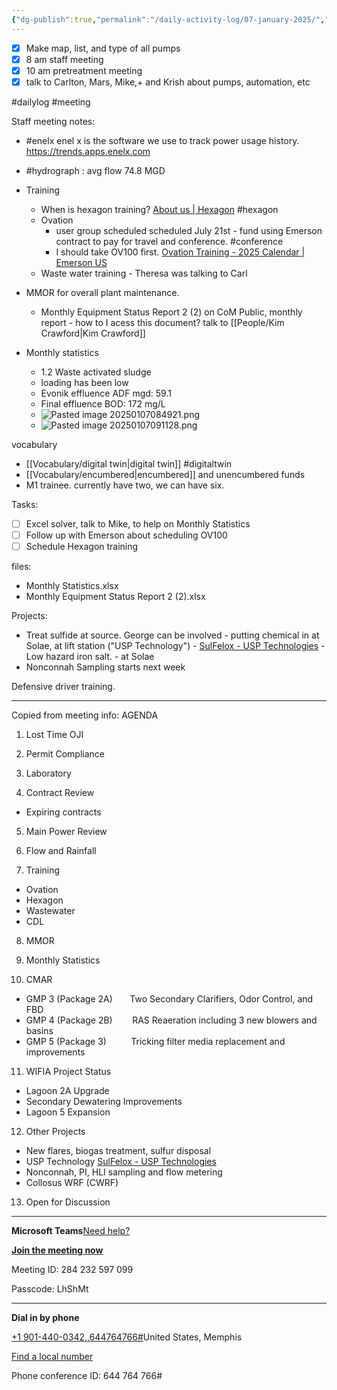 ```yaml
---
{"dg-publish":true,"permalink":"/daily-activity-log/07-january-2025/","created":"2025-01-07T07:36:36.204-06:00"}
---
```


- [x] Make map, list, and type of all pumps
- [x] 8 am staff meeting
- [x] 10 am pretreatment meeting
- [x] talk to Carlton, Mars, Mike,+ and Krish about pumps, automation, etc

#dailylog 
#meeting

Staff meeting notes:
- #enelx enel x is the software we use to track power usage history. https://trends.apps.enelx.com
- #hydrograph : avg flow 74.8 MGD


- Training
	- When is hexagon training? [About us | Hexagon](https://hexagon.com/company) #hexagon
	- Ovation 
		- user group scheduled scheduled July 21st - fund using Emerson contract to pay for travel and conference. #conference
		- I should take OV100 first. [Ovation Training - 2025 Calendar | Emerson US](https://www.ovationusers.com/Training/Training_Calendar_2025 "https://www.ovationusers.com/Training/Training_Calendar_2025")
	- Waste water training - Theresa was talking to Carl

- MMOR for overall plant maintenance.
	- Monthly Equipment Status Report 2 (2) on CoM Public, monthly report - how to I acess this document? talk to [[People/Kim Crawford\|Kim Crawford]]

- Monthly statistics
	- 1.2 Waste activated sludge
	- loading has been low
	- Evonik effluence ADF mgd: 59.1
	- Final effluence BOD: 172 mg/L
	- ![Pasted image 20250107084921.png](/img/user/Secondary/Images/Pasted%20image%2020250107084921.png)
	- ![Pasted image 20250107091128.png](/img/user/Secondary/Images/Pasted%20image%2020250107091128.png)

vocabulary
- [[Vocabulary/digital twin\|digital twin]] #digitaltwin
- [[Vocabulary/encumbered\|encumbered]] and unencumbered funds
- M1 trainee. currently have two, we can have six.


Tasks:
- [ ] Excel solver, talk to Mike, to help on Monthly Statistics 
- [ ] Follow up with Emerson about scheduling OV100
- [ ] Schedule Hexagon training 

files:
- Monthly Statistics.xlsx
- Monthly Equipment Status Report 2 (2).xlsx

Projects:
- Treat sulfide at source. George can be involved - putting chemical in at Solae, at lift station ("USP Technology") - [SulFelox - USP Technologies](https://usptechnologies.com/SulFeLox/) - Low hazard iron salt. - at Solae
- Nonconnah Sampling starts next week

Defensive driver training.




------

Copied from meeting info:
AGENDA

1. Lost Time OJI

2. Permit Compliance

3. Laboratory

4. Contract Review

- Expiring contracts

5. Main Power Review

6. Flow and Rainfall

7. Training

- Ovation
- Hexagon
- Wastewater
- CDL

8. MMOR

9. Monthly Statistics

10. CMAR

- GMP 3 (Package 2A)       Two Secondary Clarifiers, Odor Control, and FBD
- GMP 4 (Package 2B)        RAS Reaeration including 3 new blowers and basins
- GMP 5 (Package 3)          Tricking filter media replacement and improvements

11. WIFIA Project Status

- Lagoon 2A Upgrade
- Secondary Dewatering Improvements
- Lagoon 5 Expansion

12. Other Projects

- New flares, biogas treatment, sulfur disposal
- USP Technology [SulFelox - USP Technologies](https://usptechnologies.com/SulFeLox/)
- Nonconnah, PI, HLI sampling and flow metering
- Collosus WRF (CWRF)

13. Open for Discussion

________________________________________________________________________________

**Microsoft Teams**[Need help?](https://gcc02.safelinks.protection.outlook.com/?url=https%3A%2F%2Faka.ms%2FJoinTeamsMeeting%3Fomkt%3Den-US&data=05%7C02%7CGEORGE.BENNETT%40memphistn.gov%7Cb2d3ffb7e7c44ad5242f08dd2e816972%7C416475616537442396a9859e89f8919f%7C0%7C0%7C638717855531235732%7CUnknown%7CTWFpbGZsb3d8eyJFbXB0eU1hcGkiOnRydWUsIlYiOiIwLjAuMDAwMCIsIlAiOiJXaW4zMiIsIkFOIjoiTWFpbCIsIldUIjoyfQ%3D%3D%7C0%7C%7C%7C&sdata=JB8qmsOMi8DmbEeTBZmFm2D%2Bqj3OfPbFeDKX07n44nU%3D&reserved=0 "https://gcc02.safelinks.protection.outlook.com/?url=https%3a%2f%2faka.ms%2fjointeamsmeeting%3fomkt%3den-us&data=05%7c02%7cgeorge.bennett%40memphistn.gov%7cb2d3ffb7e7c44ad5242f08dd2e816972%7c416475616537442396a9859e89f8919f%7c0%7c0%7c638717855531235732%7cunknown%7ctwfpbgzsb3d8eyjfbxb0eu1hcgkionrydwusilyioiiwljaumdawmcisilaioijxaw4zmiisikfoijoitwfpbcisilduijoyfq%3d%3d%7c0%7c%7c%7c&sdata=jb8qmsomi8dmbeetbzmfm2d%2bqj3ofpbfedkx07n44nu%3d&reserved=0")

[**Join the meeting now**](https://gcc02.safelinks.protection.outlook.com/ap/t-59584e83/?url=https%3A%2F%2Fteams.microsoft.com%2Fl%2Fmeetup-join%2F19%253ameeting_MDQxODBmMDQtZTA5Mi00OWJhLWIwNDgtNDkzMDg4ZTdmOTRl%2540thread.v2%2F0%3Fcontext%3D%257b%2522Tid%2522%253a%252241647561-6537-4423-96a9-859e89f8919f%2522%252c%2522Oid%2522%253a%2522b386dc89-3d00-460f-ab8d-918f041ccf16%2522%257d&data=05%7C02%7CGEORGE.BENNETT%40memphistn.gov%7Cb2d3ffb7e7c44ad5242f08dd2e816972%7C416475616537442396a9859e89f8919f%7C0%7C0%7C638717855531254317%7CUnknown%7CTWFpbGZsb3d8eyJFbXB0eU1hcGkiOnRydWUsIlYiOiIwLjAuMDAwMCIsIlAiOiJXaW4zMiIsIkFOIjoiTWFpbCIsIldUIjoyfQ%3D%3D%7C0%7C%7C%7C&sdata=Mhu3j3k%2FKIEHoKMcBcUUXbMJKaZaD0uz9bqyyzliRlo%3D&reserved=0 "https://gcc02.safelinks.protection.outlook.com/ap/t-59584e83/?url=https%3a%2f%2fteams.microsoft.com%2fl%2fmeetup-join%2f19%253ameeting_mdqxodbmmdqtzta5mi00owjhlwiwndgtndkzmdg4ztdmotrl%2540thread.v2%2f0%3fcontext%3d%257b%2522tid%2522%253a%252241647561-6537-4423-96a9-859e89f8919f%2522%252c%2522oid%2522%253a%2522b386dc89-3d00-460f-ab8d-918f041ccf16%2522%257d&data=05%7c02%7cgeorge.bennett%40memphistn.gov%7cb2d3ffb7e7c44ad5242f08dd2e816972%7c416475616537442396a9859e89f8919f%7c0%7c0%7c638717855531254317%7cunknown%7ctwfpbgzsb3d8eyjfbxb0eu1hcgkionrydwusilyioiiwljaumdawmcisilaioijxaw4zmiisikfoijoitwfpbcisilduijoyfq%3d%3d%7c0%7c%7c%7c&sdata=mhu3j3k%2fkiehokmcbcuuxbmjkazad0uz9bqyyzlirlo%3d&reserved=0")

Meeting ID: 284 232 597 099

Passcode: LhShMt

---

**Dial in by phone**

[+1 901-440-0342,,644764766#](tel:+19014400342,,644764766 "tel:+19014400342,,644764766")United States, Memphis

[Find a local number](https://gcc02.safelinks.protection.outlook.com/?url=https%3A%2F%2Fdialin.teams.microsoft.com%2F5017eb90-925d-44f9-a7c0-253cf7ffd87f%3Fid%3D644764766&data=05%7C02%7CGEORGE.BENNETT%40memphistn.gov%7Cb2d3ffb7e7c44ad5242f08dd2e816972%7C416475616537442396a9859e89f8919f%7C0%7C0%7C638717855531268028%7CUnknown%7CTWFpbGZsb3d8eyJFbXB0eU1hcGkiOnRydWUsIlYiOiIwLjAuMDAwMCIsIlAiOiJXaW4zMiIsIkFOIjoiTWFpbCIsIldUIjoyfQ%3D%3D%7C0%7C%7C%7C&sdata=SgA6YxhhdzBi%2B2IzRcAmDujLPe021AcFg2M%2F0we6IcI%3D&reserved=0 "https://gcc02.safelinks.protection.outlook.com/?url=https%3a%2f%2fdialin.teams.microsoft.com%2f5017eb90-925d-44f9-a7c0-253cf7ffd87f%3fid%3d644764766&data=05%7c02%7cgeorge.bennett%40memphistn.gov%7cb2d3ffb7e7c44ad5242f08dd2e816972%7c416475616537442396a9859e89f8919f%7c0%7c0%7c638717855531268028%7cunknown%7ctwfpbgzsb3d8eyjfbxb0eu1hcgkionrydwusilyioiiwljaumdawmcisilaioijxaw4zmiisikfoijoitwfpbcisilduijoyfq%3d%3d%7c0%7c%7c%7c&sdata=sga6yxhhdzbi%2b2izrcamdujlpe021acfg2m%2f0we6ici%3d&reserved=0")

Phone conference ID: 644 764 766#